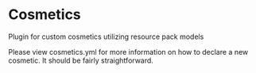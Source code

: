 # Cosmetics

Plugin for custom cosmetics utilizing resource pack models

Please view cosmetics.yml for more information on how to declare a new cosmetic. It should be fairly straightforward.

